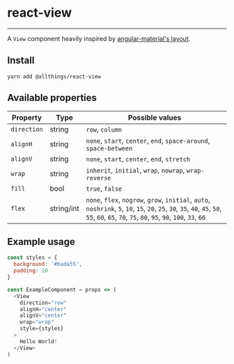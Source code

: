 # react-view
---

A `View` component heavily inspired by [angular-material's layout](https://material.angularjs.org/latest/layout/introduction).

## Install

`yarn add @allthings/react-view`

## Available properties

Property | Type | Possible values
--- | --- | ---
`direction` | string | `row`, `column`
`alignH` | string | `none`, `start`, `center`, `end`, `space-around`, `space-between`
`alignV` | string | `none`, `start`, `center`, `end`, `stretch`
`wrap` | string | `inherit`, `initial`, `wrap`, `nowrap`, `wrap-reverse`
`fill` | bool | `true`, `false`
`flex` | string/int | `none`, `flex`, `nogrow`, `grow`, `initial`, `auto`, `noshrink`, `5`, `10`, `15`, `20`, `25`, `30`, `35`, `40`, `45`, `50`, `55`, `60`, `65`, `70`, `75`, `80`, `95`, `90`, `100`, `33`, `66`

## Example usage

```javascript
const styles = {
  background: '#bada55',
  padding: 10
}

const ExampleComponent = props => (
  <View
    direction="row"
    alignH="center"
    alignV="center"
    wrap="wrap"
    style={styles}
  >
    Hello World!
  </View>
)
```
